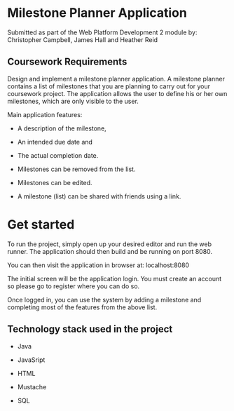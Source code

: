 # Milestone Planner Application

Submitted as part of the Web Platform Development 2 module by: Christopher Campbell, James Hall and Heather Reid


## Coursework Requirements

Design and implement a milestone planner application. A milestone planner contains a list of
milestones that you are planning to carry out for your coursework project. The application allows the
user to define his or her own milestones, which are only visible to the user.

Main application features:

- A description of the milestone,

- An intended due date and

- The actual completion date.

- Milestones can be removed from the list.

- Milestones can be edited.

- A milestone (list) can be shared with friends using a link.


# Get started

To run the project, simply open up your desired editor and run the web runner. The application should then build
and be running on port 8080.

You can then visit the application in browser at: localhost:8080

The initial screen will be the application login. You must create an account so please go to register where you can do so.

Once logged in, you can use the system by adding a milestone and completing most of the features from the above list.
    
    
## Technology stack used in the project

- Java

- JavaSript

- HTML

- Mustache

- SQL
